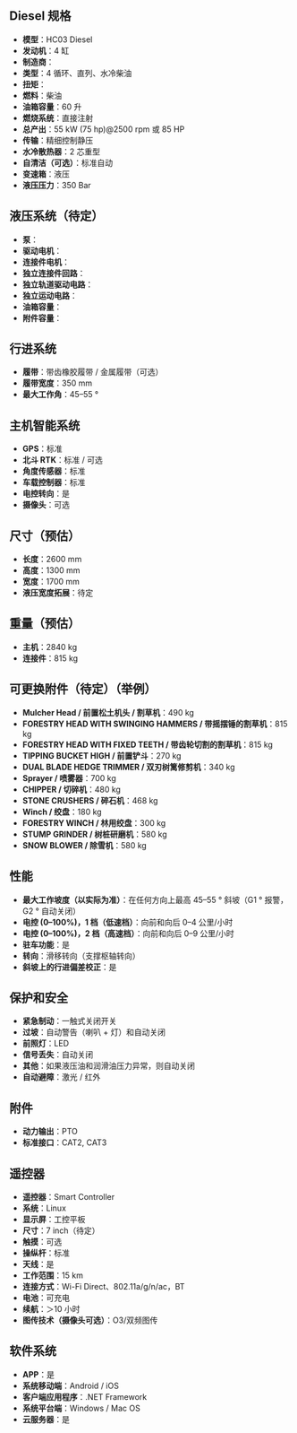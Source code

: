 ##  Diesel 规格

- **模型**：HC03 Diesel  
- **发动机**：4 缸  
- **制造商**：  
- **类型**：4 循环、直列、水冷柴油  
- **扭矩**：  
- **燃料**：柴油  
- **油箱容量**：60 升  
- **燃烧系统**：直接注射  
- **总产出**：55 kW (75 hp)@2500 rpm 或 85 HP  
- **传输**：精细控制静压  
- **水冷散热器**：2 芯重型  
- **自清洁（可选）**：标准自动  
- **变速箱**：液压  
- **液压压力**：350 Bar  

## 液压系统（待定）

- **泵**：  
- **驱动电机**：  
- **连接件电机**：  
- **独立连接件回路**：  
- **独立轨道驱动电路**：  
- **独立运动电路**：  
- **油箱容量**：  
- **附件容量**：  

## 行进系统

- **履带**：带齿橡胶履带 / 金属履带（可选）  
- **履带宽度**：350 mm  
- **最大工作角**：45–55 °  

## 主机智能系统

- **GPS**：标准  
- **北斗 RTK**：标准 / 可选  
- **角度传感器**：标准  
- **车载控制器**：标准  
- **电控转向**：是  
- **摄像头**：可选  

## 尺寸（预估）

- **长度**：2600 mm  
- **高度**：1300 mm  
- **宽度**：1700 mm  
- **液压宽度拓展**：待定  

## 重量（预估）

- **主机**：2840 kg  
- **连接件**：815 kg  

## 可更换附件（待定）（举例）

- **Mulcher Head / 前置松土机头 / 割草机**：490 kg  
- **FORESTRY HEAD WITH SWINGING HAMMERS / 带摇摆锤的割草机**：815 kg  
- **FORESTRY HEAD WITH FIXED TEETH / 带齿轮切割的割草机**：815 kg  
- **TIPPING BUCKET HIGH / 前置铲斗**：270 kg  
- **DUAL BLADE HEDGE TRIMMER / 双刃树篱修剪机**：340 kg  
- **Sprayer / 喷雾器**：700 kg  
- **CHIPPER / 切碎机**：480 kg  
- **STONE CRUSHERS / 碎石机**：468 kg  
- **Winch / 绞盘**：180 kg  
- **FORESTRY WINCH / 林用绞盘**：300 kg  
- **STUMP GRINDER / 树桩研磨机**：580 kg  
- **SNOW BLOWER / 除雪机**：580 kg  

## 性能

- **最大工作坡度（以实际为准）**：在任何方向上最高 45–55 ° 斜坡（G1 ° 报警，G2 ° 自动关闭）  
- **电控 (0–100%)，1 档（低速档）**：向前和向后 0–4 公里/小时  
- **电控 (0–100%)，2 档（高速档）**：向前和向后 0–9 公里/小时  
- **驻车功能**：是  
- **转向**：滑移转向（支撑枢轴转向）  
- **斜坡上的行进偏差校正**：是  

## 保护和安全

- **紧急制动**：一触式关闭开关  
- **过坡**：自动警告（喇叭 + 灯）和自动关闭  
- **前照灯**：LED  
- **信号丢失**：自动关闭  
- **其他**：如果液压油和润滑油压力异常，则自动关闭  
- **自动避障**：激光 / 红外  

## 附件

- **动力输出**：PTO  
- **标准接口**：CAT2, CAT3  

## 遥控器

- **遥控器**：Smart Controller  
- **系统**：Linux  
- **显示屏**：工控平板  
- **尺寸**：7 inch（待定）  
- **触摸**：可选  
- **操纵杆**：标准  
- **天线**：是  
- **工作范围**：15 km  
- **连接方式**：Wi-Fi Direct、802.11a/g/n/ac，BT  
- **电池**：可充电  
- **续航**：＞10 小时  
- **图传技术（摄像头可选）**：O3/双频图传  

## 软件系统

- **APP**：是  
- **系统移动端**：Android / iOS  
- **客户端应用程序**：.NET Framework  
- **系统平台端**：Windows / Mac OS  
- **云服务器**：是  
